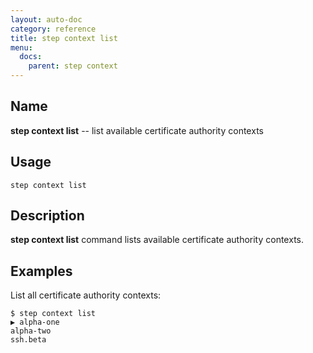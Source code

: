 ```yaml
---
layout: auto-doc
category: reference
title: step context list
menu:
  docs:
    parent: step context
---
```


## Name
**step context list** -- list available certificate authority contexts

## Usage

```raw
step context list
```

## Description

**step context list** command lists available certificate authority contexts.

## Examples

List all certificate authority contexts:
```shell
$ step context list
▶ alpha-one
alpha-two
ssh.beta
```
